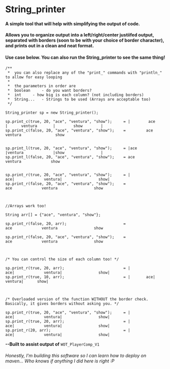 # String_printer

#### A simple tool that will help with simplifying the output of code.

**Allows you to organize output into a left/right/center justiifed output, separated with borders (soon to be with your choice of border character), and prints out in a clean and neat format.**

#### Use case below. You can also run the String_printer to see the same thing!

```
/**
 *  you can also replace any of the "print_" commands with "println_" to allow for easy looping 
 *
 *  the parameters in order are
 *	boolean 	- do you want borders?
 *	int		- how big is each column? (not including borders)
 *	String...	- Strings to be used (Arrays are acceptable too)
 */

String_printer sp = new String_printer();

sp.print_c(true, 20, "ace", "ventura", "show");     = |        ace         |      ventura       |        show        |
sp.print_c(false, 20, "ace", "ventura", "show");    =         ace               ventura               show


sp.print_l(true, 20, "ace", "ventura", "show");     = |ace                 |ventura             |show                |
sp.print_l(false, 20, "ace", "ventura", "show");    = ace                 ventura             show


sp.print_r(true, 20, "ace", "ventura", "show");     = |                 ace|             ventura|                show|
sp.print_r(false, 20, "ace", "ventura", "show");    =                  ace             ventura                show



//Arrays work too!

String arr[] = {"ace", "ventura", "show"};

sp.print_r(false, 20, arr);                         =                  ace             ventura                show

sp.print_r(false, 20, "ace", "ventura", "show");    =                  ace             ventura                show



/* You can control the size of each column too! */

sp.print_r(true, 20, arr);                          = |                 ace|             ventura|                show|
sp.print_r(true, 10, arr);                          = |       ace|   ventura|      show|



/* Overloaded version of the function WITHOUT the border check. Basically, it gives borders without asking you. */

sp.print_r(true, 20, "ace", "ventura", "show");     = |                 ace|             ventura|                show|
sp.print_r(true, 20, arr);                          = |                 ace|             ventura|                show|
sp.print_r(20, arr);                                = |                 ace|             ventura|                show|

```

**--Built to assist output of** `WOT_PlayerComp_V1`

###### *Honestly, I'm building this software so I can learn how to deploy on maven...  Who knows if anything I did here is right :P*


